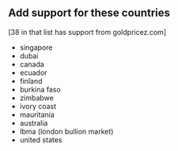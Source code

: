 ## Add support for these countries
[38 in that list has support from goldpricez.com]

- singapore
- dubai
- canada
- ecuador
- finland
- burkina faso
- zimbabwe
- ivory coast
- mauritania
- australia
- lbma (london bullion market)
- united states
